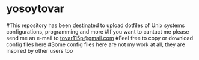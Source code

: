 # yosoytovar
#This repository has been destinated to upload dotfiles of Unix systems configurations, programming and more
#If you want to cantact me please send me an e-mail to tovar115p@gmail.com
#Feel free to copy or download config files here
#Some config files here are not my work at all, they are inspired by other users too

